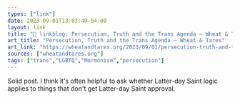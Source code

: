 ```yaml
---
types: ["link"]
date: 2023-09-01T13:03:40-04:00
layout: link
title: "🔗 linkblog: Persecution, Truth and the Trans Agenda – Wheat & Tares'"
art_title: "Persecution, Truth and the Trans Agenda – Wheat & Tares"
art_link: "https://wheatandtares.org/2023/09/01/persecution-truth-and-the-trans-agenda/"
sources: ["wheatandtares.org"]
tags: ["trans","LGBTQ","Mormonism","persecution"]
---
```

Solid post. I think it's often helpful to ask whether Latter-day Saint logic applies to things that don't get Latter-day Saint approval.  
 

